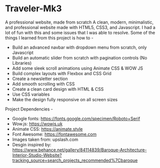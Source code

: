 # Traveler-Mk3
A professional website, made from scratch
A clean, modern, minimalistic, and professional website made with HTML5, CSS3, and Javascript. I had a lot of fun with this and some issues that I was able to resolve. Some of the things I learned from this project is how to -

- Build an advanced navbar with dropdown menu from scratch, only Javascript
- Build an automatic slider from scratch with pagination controls (No Libraries)
- Add some sleek scroll animations using Animate CSS & WOW JS
- Build complex layouts with Flexbox and CSS Grid
- Create a newsletter section
- Add smooth scrolling with CSS
- Create a clean card design with HTML & CSS
- Use CSS variables
- Make the design fully responsive on all screen sizes

Project Dependencies -
- Google fonts: https://fonts.google.com/specimen/Roboto+Serif
- Wow.js: https://wowjs.uk
- Animate CSS: https://animate.style
- Font Awesome: https://fontawesome.com
- Images taken from: upslash.com
- Desgin inspired by:  https://www.behance.net/gallery/84114839/Baroque-Architecture-Interior-Studio-Website?tracking_source=search_projects_recommended%7Cbaroque
